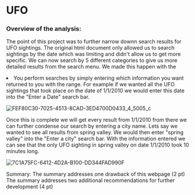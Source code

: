 # UFO
### Overview of the analysis:
The point of this project was to further narrow downn search results for UFO sightings. The original html
document only allowed us to search sightings by the date which was limiting and didn't allow us to get more specific. We can now search by 
5 different categories to give us more detailed results from the search menu. We made this happen with the 
<li code in our index.html file. This piece of code allowed us to create additional search boxes and add them to the "Filter Search" Menu. From there
we were instructed to delete the "Filter Table" button. With the button gone we needed additional code to perform a search based on the input that would return results based on the updated filters. That code was (d3.selectAll("input").on("change", updateFilters);)

You perform searches by simply entering which information you want returned to you with the range. For example if we wanted all the UFO sightings
that took place on the date of 1/1/2010 we would enter this date into the "Enter a Date" search bar.

![FEF80C30-7025-4513-8CAD-3ED4700D0433_4_5005_c](https://user-images.githubusercontent.com/112785655/205192166-0f833d68-01e1-4d6a-b0c1-7a7e1f626f74.jpeg)

Once this is complete we will get every result from 1/1/2010 from there we can further condense our search by entering a city name. Lets say we wanted to see all results from spring valley. We would then enter "spring valley" into the "Enter a city" search bar. With the information entered we can see that the only UFO sighting in spring valley on date 1/1/2010 took 10 minutes long. 

![7C1A75FC-6412-4D2A-B100-DD344FAD990F](https://user-images.githubusercontent.com/112785655/205192684-3bdc209c-f9f0-4b37-bd6a-5c1eeeb9b36a.jpeg)


Summary:
The summary addresses one drawback of this webpage (2 pt)
The summary addresses two additional recommendations for further development (4 pt)
